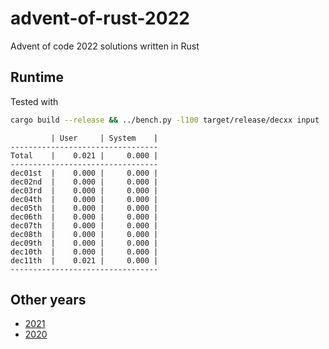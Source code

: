 # advent-of-rust-2022
Advent of code 2022 solutions written in Rust 

## Runtime
Tested with
```bash
cargo build --release && ../bench.py -l100 target/release/decxx input
```

```
         | User     | System    |
---------------------------------
Total    |    0.021 |     0.000 |
---------------------------------
dec01st  |    0.000 |     0.000 |
dec02nd  |    0.000 |     0.000 |
dec03rd  |    0.000 |     0.000 |
dec04th  |    0.000 |     0.000 |
dec05th  |    0.000 |     0.000 |
dec06th  |    0.000 |     0.000 |
dec07th  |    0.000 |     0.000 |
dec08th  |    0.000 |     0.000 |
dec09th  |    0.000 |     0.000 |
dec10th  |    0.000 |     0.000 |
dec11th  |    0.021 |     0.000 |
---------------------------------
```

## Other years
* [2021](https://github.com/debuti/advent-of-rust-2021)
* [2020](https://github.com/debuti/advent-of-rust-2020)